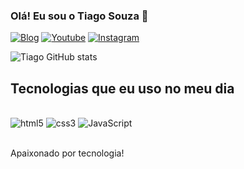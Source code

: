 ### Olá! Eu sou o Tiago Souza 👋
[![Blog](https://img.shields.io/website-up-down-green-red/http/monip.org.svg)](https://tiagosouza-s.github.io/Meu-Portifolio/)
[![Youtube](https://img.shields.io/badge/YouTube-FF0000?style=for-the-badge&logo=youtube&logoColor=white)](https://www.youtube.com/channel/UCxI1Zp36eBj3Gg0Po88nGrw)
[![Instagram](https://img.shields.io/badge/Instagram-E4405F?style=for-the-badge&logo=instagram&logoColor=white)](https://www.instagram.com/tiagosfront/)


![Tiago GitHub stats](https://github-readme-stats.vercel.app/api?username=tiagosouza-s&show_icons=true&theme=dracula)

## Tecnologias que eu uso no meu dia

<div style="display: inline_block"><br/>
<img aline="center" alt="html5" src="https://img.shields.io/badge/HTML-239120?style=for-the-badge&logo=html5&logoColor=white"/>
<img aline="center" alt="css3" src="https://img.shields.io/badge/CSS3-1572B6?style=for-the-badge&logo=css3&logoColor=white"/>
<img aline="center" alt="JavaScript" src="https://img.shields.io/badge/JavaScript-F7DF1E?style=for-the-badge&logo=javascript&logoColor=black"/>
</div><br/>

Apaixonado por tecnologia!
